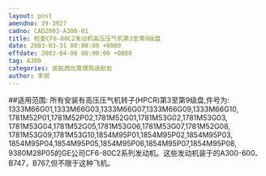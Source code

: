 ```yaml
---
layout: post
amendno: 39-3927
cadno: CAD2003-A300-01
title: 检查CF6-80C2发动机高压压气机第3至第9级盘
date: 2003-03-31 00:00:00 +0800
effdate: 2003-04-06 00:00:00 +0800
tag: A300
categories: 民航西北管理局适航处
author: 李锐
---
```


##适用范围:
所有安装有高压压气机转子(HPCR)第3至第9级盘,件号为: 1333M66G01,1333M66G03,1333M66G07,1333M66G09,1333M66G10, 1781M52P01,1781M52P02,1781M52G01,1781M53G02,1781M53G03, 1781M53G04,1781M52G05,1781M53G06,1781M53G07,1781M52G08, 1781M53G09,1781M53G10,1854M95P01,1854M95P02,1854M95P03, 1854M95P04,1854M95P05,1854M95P06,1854M95P07,1854M95P08, 9380M28P05的GE公司CF6-80C2系列发动机。这些发动机装于的A300-600、B747，B767,但不限于这种飞机。

